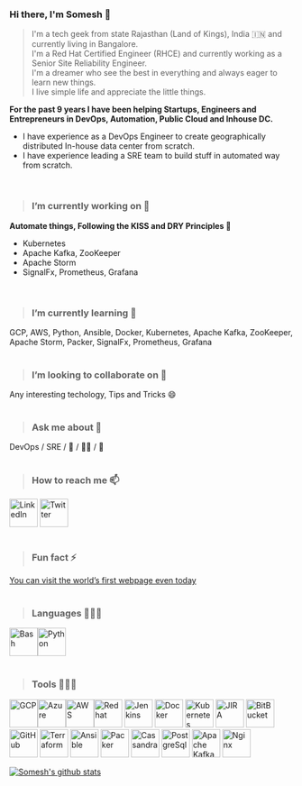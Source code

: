 ### Hi there, I'm Somesh 👋

> I'm a tech geek from state Rajasthan (Land of Kings), India :india: and currently living in Bangalore.<br/>
> I'm a Red Hat Certified Engineer (RHCE) and currently working as a Senior Site Reliability Engineer.<br/>
> I'm a dreamer who see the best in everything and always eager to learn new things.<br/>
> I live simple life and appreciate the little things.<br/>

**For the past 9 years I have been helping Startups, Engineers and Entrepreneurs in DevOps, Automation, Public Cloud and Inhouse DC.<br/>**
* I have experience as a DevOps Engineer to create geographically distributed In-house data center from scratch.<br/>
* I have experience leading a SRE team to build stuff in automated way from scratch.<br/>
<br/>

> ### I’m currently working on 🔭 
**Automate things, Following the KISS and DRY Principles :metal:**
* Kubernetes
* Apache Kafka, ZooKeeper
* Apache Storm
* SignalFx, Prometheus, Grafana
<br/>

> ### I’m currently learning 🌱 
GCP, AWS, Python, Ansible, Docker, Kubernetes, Apache Kafka, ZooKeeper, Apache Storm, Packer, SignalFx, Prometheus, Grafana
<br/>
<br/>

> ### I’m looking to collaborate on 👯 
Any interesting techology, Tips and Tricks :smile:
<br/>
<br/>

> ### Ask me about 💬 
DevOps / SRE / :running_shirt_with_sash: / :running_man: / :badminton:
<br/>
<br/>

> ### How to reach me 📫 
[<img title="LinkedIn" width="50px" src="https://cdn.jsdelivr.net/npm/simple-icons@3.1.0/icons/linkedin.svg" />](https://www.linkedin.com/in/someshprajapati/)
[<img title="Twitter" width="50px" src="https://cdn.jsdelivr.net/npm/simple-icons@3.1.0/icons/twitter.svg" />](https://twitter.com/PrajapatSomesh)
<br/>
<br/>

> ### Fun fact ⚡ 
[You can visit the world’s first webpage even today](http://info.cern.ch/hypertext/WWW/TheProject.html)
<br/>
<br/>

> ### Languages 👨🏻‍💻 

<img title="Bash" width="50px" src="https://cdn.jsdelivr.net/npm/simple-icons@3.1.0/icons/gnubash.svg" /><img title="Python" width="50px" src="https://cdn.jsdelivr.net/npm/simple-icons@3.1.0/icons/python.svg" />
<br/>
<br/>

> ### Tools 👨🏻‍💻 
<img title="GCP" width="50px" src="https://cdn.jsdelivr.net/npm/simple-icons@5.10.0/icons/googlecloud.svg" /><img title="Azure" width="50px" src="https://cdn.jsdelivr.net/npm/simple-icons@5.10.0/icons/microsoftazure.svg" /><img title="AWS" width="50px" src="https://cdn.jsdelivr.net/npm/simple-icons@5.10.0/icons/amazonaws.svg" /><img title="Redhat" width="50px" src="https://cdn.jsdelivr.net/npm/simple-icons@5.10.0/icons/redhat.svg" />
<img title="Jenkins" width="50px" src="https://cdn.jsdelivr.net/npm/simple-icons@5.10.0/icons/jenkins.svg" />
<img title="Docker" width="50px" src="https://cdn.jsdelivr.net/npm/simple-icons@5.10.0/icons/docker.svg" />
<img title="Kubernetes" width="50px" src="https://cdn.jsdelivr.net/npm/simple-icons@5.10.0/icons/kubernetes.svg" />
<img title="JIRA" width="50px" src="https://cdn.jsdelivr.net/npm/simple-icons@5.10.0/icons/jira.svg" />
<img title="BitBucket" width="50px" src="https://cdn.jsdelivr.net/npm/simple-icons@5.10.0/icons/bitbucket.svg" />
<img title="GitHub" width="50px" src="https://cdn.jsdelivr.net/npm/simple-icons@5.10.0/icons/github.svg" />
<img title="Terraform" width="50px" src="https://cdn.jsdelivr.net/npm/simple-icons@5.10.0/icons/terraform.svg" />
<img title="Ansible" width="50px" src="https://cdn.jsdelivr.net/npm/simple-icons@5.10.0/icons/ansible.svg" />
<img title="Packer" width="50px" src="https://cdn.jsdelivr.net/npm/simple-icons@5.10.0/icons/packer.svg" />
<img title="Cassandra" width="50px" src="https://cdn.jsdelivr.net/npm/simple-icons@5.10.0/icons/apachecassandra.svg" />
<img title="PostgreSql" width="50px" src="https://cdn.jsdelivr.net/npm/simple-icons@5.10.0/icons/postgresql.svg" />
<img title="Apache Kafka" width="50px" src="https://cdn.jsdelivr.net/npm/simple-icons@5.10.0/icons/apachekafka.svg" />
<img title="Nginx" width="50px" src="https://cdn.jsdelivr.net/npm/simple-icons@5.10.0/icons/nginx.svg" />


[![Somesh's github stats](https://github-readme-stats.vercel.app/api?username=someshprajapati&show_icons=true&hide_rank=true)](https://github.com/anuraghazra/github-readme-stats)

<!--
**someshprajapati/someshprajapati** is a ✨ _special_ ✨ repository because its `README.md` (this file) appears on your GitHub profile.

Here are some ideas to get you started:

- 🔭 I’m currently working on ...
- 🌱 I’m currently learning ...
- 👯 I’m looking to collaborate on ...
- 🤔 I’m looking for help with ...
- 💬 Ask me about ...
- 📫 How to reach me: ...
- 😄 Pronouns: ...
- ⚡ Fun fact: ...
-->
